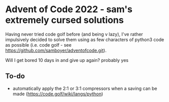 # Advent of Code 2022 - sam's extremely cursed solutions

Having never tried code golf before (and being v lazy), I've rather impulsively decided to solve them using as few characters of python3 code as possible (i.e. code golf - see <https://github.com/samboyer/adventofcode.git>).

Will I get bored 10 days in and give up again? probably yes

## To-do

- automatically apply the 2:1 or 3:1 compressors when a saving can be made (<https://code.golf/wiki/langs/python>)

